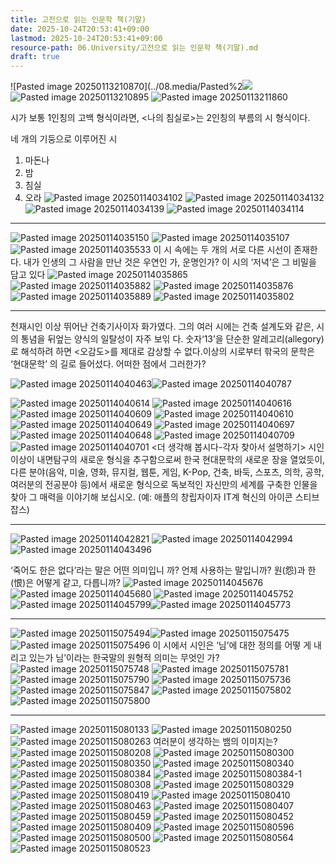 ```yaml
---
title: 고전으로 읽는 인문학 책(기말)
date: 2025-10-24T20:53:41+09:00
lastmod: 2025-10-24T20:53:41+09:00
resource-path: 06.University/고전으로 읽는 인문학 책(기말).md
draft: true
---
```

![Pasted image 20250113210870](../08.media/Pasted%2![](../08.media/20250113210712.png)
![Pasted image 20250113210895](../08.media/20250113210895.png)
![Pasted image 20250113211860](../08.media/20250113211860.png)

시가 보통 1인칭의 고백 형식이라면, <나의 침실로>는 2인칭의 부름의 시 형식이다.

네 개의 기둥으로 이루어진 시
1. 마돈나
2. 밤 
3. 침실
4. 오라
![Pasted image 20250114034102](../08.media/20250114034102.png)
![Pasted image 20250114034132](../08.media/20250114034132.png)
![Pasted image 20250114034139](../08.media/20250114034139.png)
![Pasted image 20250114034114](../08.media/20250114034114.png)


---
![Pasted image 20250114035150](../08.media/20250114035150.png)
![Pasted image 20250114035107](../08.media/20250114035107.png)
![Pasted image 20250114035533](../08.media/20250114035533.png)
이 시 속에는 두 개의 서로 다른 시선이 존재한다.
내가 인생의 그 사람을 만난 것은 우연인 가, 운명인가? 이 시의 ‘저녁’은 그 비밀을 담고 있다
![Pasted image 20250114035865](../08.media/20250114035865.png)
![Pasted image 20250114035882](../08.media/20250114035882.png)
![Pasted image 20250114035876](../08.media/20250114035876.png)
![Pasted image 20250114035889](../08.media/20250114035889.png)
![Pasted image 20250114035802](../08.media/20250114035802.png)

---

천재시인  이상 뛰어난 건축기사이자 화가였다. 그의 여러 시에는 건축 설계도와 같은, 시 의 통념을 뒤엎는 양식의 일탈성이 자주 보읶 다.
숫자‘13’을 단순한 알레고리(allegory)로 해석하려 하면 <오감도>를 제대로 감상할 수 없다.이상의 시로부터 핚국의 문학은 ‘현대문학’ 의 길로 들어섰다.
어떠한 점에서 그러한가?


![Pasted image 20250114040463](../08.media/20250114040463.png)![Pasted image 20250114040787](../08.media/20250114040787.png)


![Pasted image 20250114040614](../08.media/20250114040614.png)
![Pasted image 20250114040616](../08.media/20250114040616.png)
![Pasted image 20250114040609](../08.media/20250114040609.png)
![Pasted image 20250114040610](../08.media/20250114040610.png)
![Pasted image 20250114040649](../08.media/20250114040649.png)
![Pasted image 20250114040697](../08.media/20250114040697.png)
![Pasted image 20250114040648](../08.media/20250114040648.png)
![Pasted image 20250114040709](../08.media/20250114040709.png)
![Pasted image 20250114040701](../08.media/20250114040701.png)
<더 생각해 봅시다-각자 찾아서 설명하기>
시인 이상이 내면탐구의 새로운 형식을 추구함으로써 한국 현대문학의 새로운 장을 열었듯이, 다른 분야(음악, 미술, 영화, 뮤지컬, 웹툰, 게임, K-Pop, 건축, 바둑, 스포츠, 의학, 공학, 여러분의 전공분야 등)에서 새로운 형식으로 독보적인 자신만의 세계를 구축한 인물을 찾아 그 매력을 이야기해 보십시오. (예: 애플의 창립자이자 IT계 혁신의 아이콘 스티브 잡스)

---

![Pasted image 20250114042821](../08.media/20250114042821.png)
![Pasted image 20250114042994](../08.media/20250114042994.png)![Pasted image 20250114043496](../08.media/20250114043496.png)


‘죽어도 한은 없다’라는 말은 어떤 의미입니 까? 언제 사용하는 말입니까?
원(怨)과 한(恨)은 어떻게 같고, 다릅니까?
![Pasted image 20250114045676](../08.media/20250114045676.png)![Pasted image 20250114045680](../08.media/20250114045680.png)
![Pasted image 20250114045752](../08.media/20250114045752.png)![Pasted image 20250114045799](../08.media/20250114045799.png)![Pasted image 20250114045773](../08.media/20250114045773.png)

---
![Pasted image 20250115075494](../08.media/20250115075494.png)![Pasted image 20250115075475](../08.media/20250115075475.png)
![Pasted image 20250115075496](../08.media/20250115075496.png)
이 시에서 시인은 ‘님’에 대한 정의를 어떻 게 내리고 있는가
님’이라는 한국말의 원형적 의미는 무엇인 가?
![Pasted image 20250115075748](../08.media/20250115075748.png)
![Pasted image 20250115075781](../08.media/20250115075781.png)
![Pasted image 20250115075790](../08.media/20250115075790.png)
![Pasted image 20250115075736](../08.media/20250115075736.png)
![Pasted image 20250115075847](../08.media/20250115075847.png)
![Pasted image 20250115075802](../08.media/20250115075802.png)
![Pasted image 20250115075800](../08.media/20250115075800.png)

---

![Pasted image 20250115080133](../08.media/20250115080133.png)
![Pasted image 20250115080250](../08.media/20250115080250.png)
![Pasted image 20250115080263](../08.media/20250115080263.png)
여러분이 생각하는 뱀의 이미지는?
![Pasted image 20250115080208](../08.media/20250115080208.png)
![Pasted image 20250115080300](../08.media/20250115080300.png)
![Pasted image 20250115080350](../08.media/20250115080350.png)
![Pasted image 20250115080340](../08.media/20250115080340.png)
![Pasted image 20250115080384](../08.media/20250115080384.png)
![Pasted image 20250115080384-1](../08.media/20250115080384-1.png)
![Pasted image 20250115080308](../08.media/20250115080308.png)
![Pasted image 20250115080329](../08.media/20250115080329.png)
![Pasted image 20250115080419](../08.media/20250115080419.png)
![Pasted image 20250115080410](../08.media/20250115080410.png)
![Pasted image 20250115080463](../08.media/20250115080463.png)
![Pasted image 20250115080407](../08.media/20250115080407.png)
![Pasted image 20250115080459](../08.media/20250115080459.png)
![Pasted image 20250115080452](../08.media/20250115080452.png)
![Pasted image 20250115080409](../08.media/20250115080409.png)
![Pasted image 20250115080596](../08.media/20250115080596.png)
![Pasted image 20250115080500](../08.media/20250115080500.png)
![Pasted image 20250115080564](../08.media/20250115080564.png)
![Pasted image 20250115080523](../08.media/20250115080523.png)